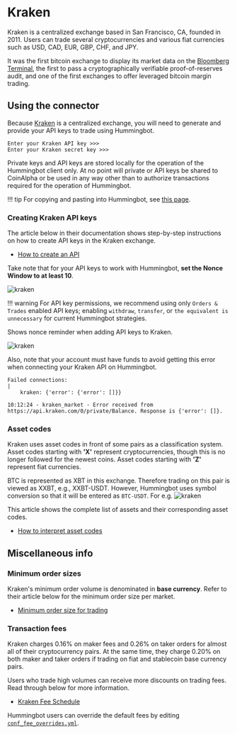 # Kraken

Kraken is a centralized exchange based in San Francisco, CA, founded in 2011. Users can trade several cryptocurrencies and various fiat currencies such as USD, CAD, EUR, GBP, CHF, and JPY.

It was the first bitcoin exchange to display its market data on the [Bloomberg Terminal](https://www.investopedia.com/terms/b/bloomberg_terminal.asp), the first to pass a cryptographically verifiable proof-of-reserves audit, and one of the first exchanges to offer leveraged bitcoin margin trading.

## Using the connector

Because [Kraken](https://www.kraken.com/) is a centralized exchange, you will need to generate and provide your API keys to trade using Hummingbot.

```
Enter your Kraken API key >>>
Enter your Kraken secret key >>>
```

Private keys and API keys are stored locally for the operation of the Hummingbot client only. At no point will private or API keys be shared to CoinAlpha or be used in any way other than to authorize transactions required for the operation of Hummingbot.

!!! tip
    For copying and pasting into Hummingbot, see [this page](/operation/user-interface/#keyboard-shortcuts).

### Creating Kraken API keys

The article below in their documentation shows step-by-step instructions on how to create API keys in the Kraken exchange.

- [How to create an API](https://support.kraken.com/hc/en-us/articles/360000919966-How-to-generate-an-API-key-pair-)

Take note that for your API keys to work with Hummingbot, **set the Nonce Window to at least 10**.

![kraken](/assets/img/kraken_nonce_window.png)

!!! warning
    For API key permissions, we recommend using only `Orders & Trades` enabled API keys; enabling `withdraw`, `transfer`, or `the equivalent is unnecessary` for current Hummingbot strategies.

Shows nonce reminder when adding API keys to Kraken.

![kraken](/assets/img/kraken_nonce.png)

Also, note that your account must have funds to avoid getting this error when connecting your Kraken API on Hummingbot.

```
Failed connections:                                                                                      |
    kraken: {'error': {'error': []}}

10:12:24 - kraken_market - Error received from https://api.kraken.com/0/private/Balance. Response is {'error': []}.
```

### Asset codes

Kraken uses asset codes in front of some pairs as a classification system. Asset codes starting with **'X'** represent cryptocurrencies, though this is no longer followed for the newest coins. Asset codes starting with **'Z'** represent fiat currencies.

BTC is represented as XBT in this exchange. Therefore trading on this pair is viewed as XXBT, e.g., XXBT-USDT. However, Hummingbot uses symbol conversion so that it will be entered as `BTC-USDT`. For e.g.
![kraken](/assets/img/kraken_sample.png)

This article shows the complete list of assets and their corresponding asset codes.

- [How to interpret asset codes](https://support.kraken.com/hc/en-us/articles/360001185506-How-to-interpret-asset-codes)

## Miscellaneous info

### Minimum order sizes

Kraken's minimum order volume is denominated in **base currency**. Refer to their article below for the minimum order size per market.

- [Minimum order size for trading](https://support.kraken.com/hc/en-us/articles/205893708-Minimum-order-size-volume-for-trading)

### Transaction fees

Kraken charges 0.16% on maker fees and 0.26% on taker orders for almost all of their cryptocurrency pairs. At the same time, they charge 0.20% on both maker and taker orders if trading on fiat and stablecoin base currency pairs.

Users who trade high volumes can receive more discounts on trading fees. Read through below for more information.

- [Kraken Fee Schedule](https://www.kraken.com/features/fee-schedule)

Hummingbot users can override the default fees by editing [`conf_fee_overrides.yml`](/operation/override-fees/).
